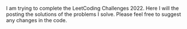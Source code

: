 I am trying to complete the LeetCoding Challenges 2022. Here I will the posting the solutions of the problems I solve. Please feel free to suggest any changes in the code.
